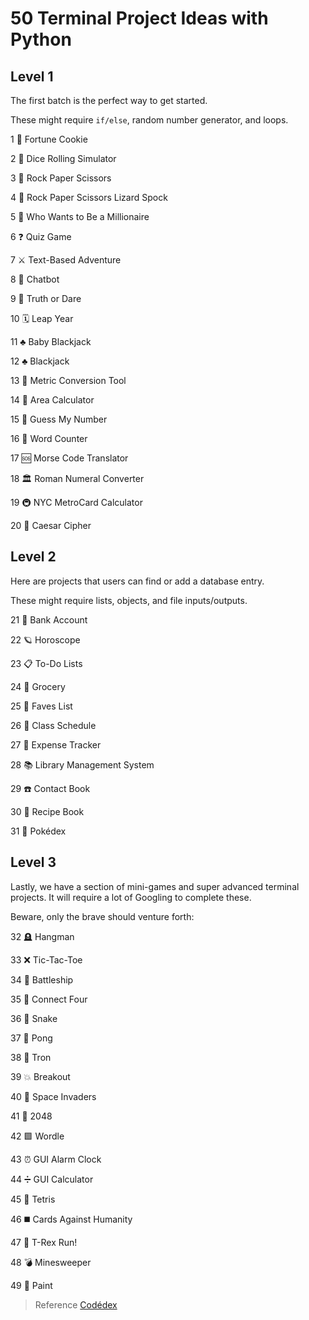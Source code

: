 # 50 Terminal Project Ideas with Python

## Level 1
The first batch is the perfect way to get started.

These might require `if/else`, random number generator, and loops.

1 🥠 Fortune Cookie

2 🎲 Dice Rolling Simulator

3 🫱 Rock Paper Scissors

4 🫱 Rock Paper Scissors Lizard Spock

5 🤑 Who Wants to Be a Millionaire

6 ❓ Quiz Game

7 ⚔️ Text-Based Adventure

8 🤖 Chatbot

9 🙈 Truth or Dare

10 🗓 Leap Year

11 ♣️ Baby Blackjack

12 ♣️ Blackjack

13 📏 Metric Conversion Tool

14 📐 Area Calculator

15 🔢 Guess My Number

16 🔡 Word Counter

17 🆘 Morse Code Translator

18 🏛 Roman Numeral Converter

19 🚇 NYC MetroCard Calculator

20 🔐 Caesar Cipher

## Level 2
Here are projects that users can find or add a database entry.

These might require lists, objects, and file inputs/outputs.

21 🏦 Bank Account

22 🪐 Horoscope

23 📋 To-Do Lists

24 🛒 Grocery

25 💖 Faves List

26 📝 Class Schedule

27 💸 Expense Tracker

28 📚 Library Management System

29 ☎️ Contact Book

30 🍲 Recipe Book

31 🔎 Pokédex

## Level 3
Lastly, we have a section of mini-games and super advanced terminal projects. It will require a lot of Googling to complete these.

Beware, only the brave should venture forth:

32 🪦 Hangman

33 ❌ Tic-Tac-Toe

34 🚢 Battleship

35 🔴 Connect Four

36 🐍 Snake

37 🏓 Pong

38 💨 Tron

39 💥 Breakout

40 👾 Space Invaders

41 🧠 2048

42 🟩 Wordle

43 ⏰ GUI Alarm Clock

44 ➗ GUI Calculator

45 🧱 Tetris

46 ◼️ Cards Against Humanity

47 🦖 T-Rex Run!

48 💣 Minesweeper

49 🎨 Paint

> Reference [Codédex](https://www.codedex.io/projects/50-terminal-project-ideas-using-python)
